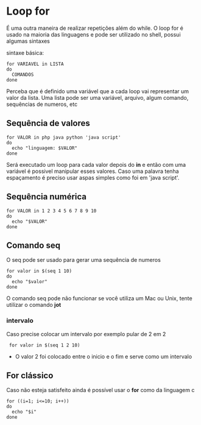 # Loop for

É uma outra maneira de realizar repetições além do while. O loop for é usado na maioria das linguagens e pode ser utilizado no shell, possui algumas sintaxes

sintaxe básica:
```
for VARIAVEL in LISTA
do
  COMANDOS
done
```

Perceba que é definido uma variável que a cada loop vai representar um valor da lista.
Uma lista pode ser uma variável, arquivo, algum comando, sequências de numeros, etc


## Sequência de valores
```
for VALOR in php java python 'java script'
do
  echo "linguagem: $VALOR"
done
```

Será executado um loop para cada valor depois do **in** e então com uma variável é possivel manipular esses valores. Caso uma palavra tenha espaçamento é preciso usar aspas 
simples como foi em 'java script'.

## Sequência numérica
```
for VALOR in 1 2 3 4 5 6 7 8 9 10
do
  echo "$VALOR"
done
```

## Comando seq

O seq pode ser usado para gerar uma sequência de numeros
```
for valor in $(seq 1 10)
do 
  echo "$valor"
done
```
O comando seq pode não funcionar se você utiliza um Mac ou Unix, tente utilizar o comando **jot**

### intervalo

Caso precise colocar um intervalo por exemplo pular de 2 em 2

` for valor in $(seq 1 2 10)`

* O valor 2 foi colocado entre o inicio e o fim e serve como um intervalo


## For clássico

Caso não esteja satisfeito ainda é possível usar o **for** como da linguagem c

```
for ((i=1; i<=10; i++))
do
  echo "$i"
done
```


